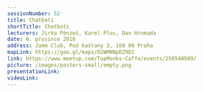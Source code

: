 ```yaml
---
sessionNumber: 52
title: Chatboti
shortTitle: Chatboti
lecturers: Jirka Pénzeš, Karel Ploc, Dan Hromada
date: 6. prosince 2018
address: Jamm Club, Pod kaštany 3, 160 00 Praha
mapLink: https://goo.gl/maps/D2WMNNpDZ9D2
link: https://www.meetup.com/TopMonks-Caffe/events/256540509/
picture: /images/posters-small/empty.png
presentationLink:
videoLink:
---
```


